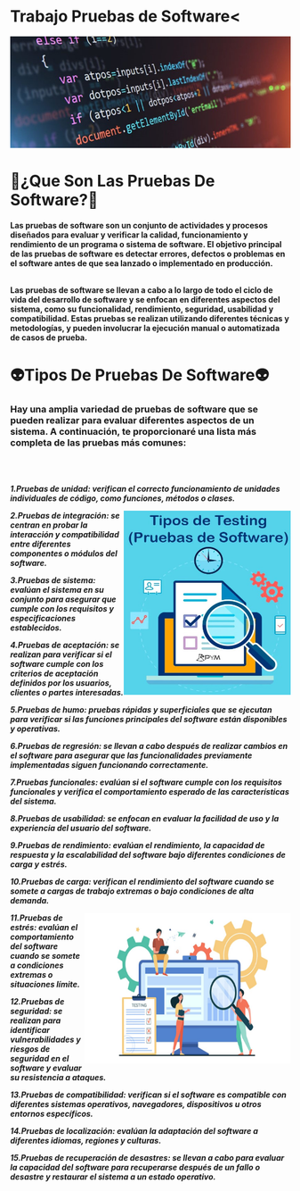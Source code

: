 # Trabajo Pruebas de Software<
<html>
<img src="programacion-2-e1551291144973.jpg" width="1000" height="200" align:right>
<strong><h1>🤔¿Que Son Las Pruebas De Software?🤔</h1></strong>
  
 <h4><strong>Las pruebas de software son un conjunto de actividades y procesos diseñados para evaluar y verificar la calidad, funcionamiento y rendimiento de un programa o sistema de
  software. El objetivo principal de las pruebas de software es detectar errores, defectos o problemas en el software antes de que sea lanzado o implementado en producción.<br><br>

Las pruebas de software se llevan a cabo a lo largo de todo el ciclo de vida del desarrollo de software y se enfocan en diferentes aspectos del sistema, como su funcionalidad, rendimiento, seguridad, usabilidad y compatibilidad. Estas pruebas se realizan utilizando diferentes técnicas y metodologías, y pueden involucrar la ejecución manual o automatizada de casos de prueba.</h4>
  
  
  
  
  <strong><h1>👽Tipos De Pruebas De Software👽</h1></strong>
  
 <h3> Hay una amplia variedad de pruebas de software que se pueden realizar para evaluar diferentes aspectos de un sistema. A continuación, te proporcionaré una lista más completa de las pruebas más comunes:</h3><br><br>


<em><strong>1.Pruebas de unidad</strong>: verifican el correcto funcionamiento de unidades individuales de código, como funciones, métodos o clases.

<div align="right"><img src="tipos-prueba-software.jpg" width="300" height="330" align="right"></div>

2.<strong>Pruebas de integración</strong>: se centran en probar la interacción y compatibilidad entre diferentes componentes o módulos del software.



3.<strong>Pruebas de sistema</strong>: evalúan el sistema en su conjunto para asegurar que cumple con los requisitos y especificaciones establecidos.

4.<strong>Pruebas de aceptación</strong>: se realizan para verificar si el software cumple con los criterios de aceptación definidos por los usuarios, clientes o partes interesadas.

5.<strong>Pruebas de humo</strong>: pruebas rápidas y superficiales que se ejecutan para verificar si las funciones principales del software están disponibles y operativas.



6.<strong>Pruebas de regresión</strong>: se llevan a cabo después de realizar cambios en el software para asegurar que las funcionalidades previamente implementadas siguen funcionando correctamente.

7.<strong>Pruebas funcionales</strong>: evalúan si el software cumple con los requisitos funcionales y verifica el comportamiento esperado de las características del sistema.

8.<strong>Pruebas de usabilidad</strong>: se enfocan en evaluar la facilidad de uso y la experiencia del usuario del software.

9.<strong>Pruebas de rendimiento</strong>: evalúan el rendimiento, la capacidad de respuesta y la escalabilidad del software bajo diferentes condiciones de carga y estrés.

10.<strong>Pruebas de carga</strong>: verifican el rendimiento del software cuando se somete a cargas de trabajo extremas o bajo condiciones de alta demanda.

  <div align="right"><img src="What-is-Software-outsourcing.jpg" width="370" height="270" align="right"></div>

11.<strong>Pruebas de estrés</strong>: evalúan el comportamiento del software cuando se somete a condiciones extremas o situaciones límite.

12.<strong>Pruebas de seguridad</strong>: se realizan para identificar vulnerabilidades y riesgos de seguridad en el software y evaluar su resistencia a ataques.

13.<strong>Pruebas de compatibilidad</strong>: verifican si el software es compatible con diferentes sistemas operativos, navegadores, dispositivos u otros entornos específicos.

14.<strong>Pruebas de localización</strong>: evalúan la adaptación del software a diferentes idiomas, regiones y culturas.

15.<strong>Pruebas de recuperación de desastres</strong>: se llevan a cabo para evaluar la capacidad del software para recuperarse después de un fallo o desastre y restaurar el sistema a un estado operativo.</em>
  

  
  
  
  
  
  
  
  
  
  
</html>
